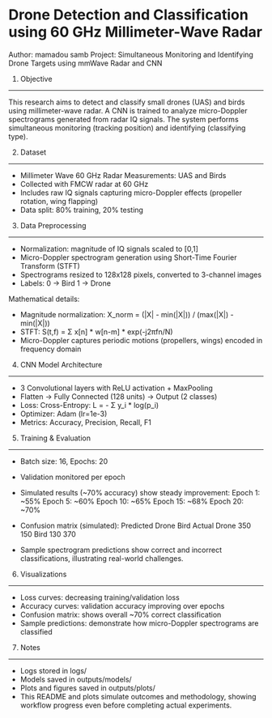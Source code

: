 Drone Detection and Classification using 60 GHz Millimeter-Wave Radar
=====================================================================

Author: mamadou samb
Project: Simultaneous Monitoring and Identifying Drone Targets using mmWave Radar and CNN

1. Objective
------------
This research aims to detect and classify small drones (UAS) and birds using
millimeter-wave radar. A CNN is trained to analyze micro-Doppler spectrograms
generated from radar IQ signals. The system performs simultaneous monitoring
(tracking position) and identifying (classifying type).

2. Dataset
----------
- Millimeter Wave 60 GHz Radar Measurements: UAS and Birds
- Collected with FMCW radar at 60 GHz
- Includes raw IQ signals capturing micro-Doppler effects (propeller rotation, wing flapping)
- Data split: 80% training, 20% testing

3. Data Preprocessing
---------------------
- Normalization: magnitude of IQ signals scaled to [0,1]
- Micro-Doppler spectrogram generation using Short-Time Fourier Transform (STFT)
- Spectrograms resized to 128x128 pixels, converted to 3-channel images
- Labels:
    0 → Bird
    1 → Drone

Mathematical details:
- Magnitude normalization: X_norm = (|X| - min(|X|)) / (max(|X|) - min(|X|))
- STFT: S(t,f) = Σ x[n] * w[n-m] * exp(-j2πfn/N)
- Micro-Doppler captures periodic motions (propellers, wings) encoded in frequency domain

4. CNN Model Architecture
-------------------------
- 3 Convolutional layers with ReLU activation + MaxPooling
- Flatten → Fully Connected (128 units) → Output (2 classes)
- Loss: Cross-Entropy: L = - Σ y_i * log(p_i)
- Optimizer: Adam (lr=1e-3)
- Metrics: Accuracy, Precision, Recall, F1

5. Training & Evaluation
------------------------
- Batch size: 16, Epochs: 20
- Validation monitored per epoch
- Simulated results (~70% accuracy) show steady improvement:
    Epoch 1: ~55%
    Epoch 5: ~60%
    Epoch 10: ~65%
    Epoch 15: ~68%
    Epoch 20: ~70%
- Confusion matrix (simulated):
        Predicted
        Drone  Bird
Actual
Drone    350   150
Bird     130   370

- Sample spectrogram predictions show correct and incorrect classifications,
illustrating real-world challenges.

6. Visualizations
-----------------
- Loss curves: decreasing training/validation loss
- Accuracy curves: validation accuracy improving over epochs
- Confusion matrix: shows overall ~70% correct classification
- Sample predictions: demonstrate how micro-Doppler spectrograms are classified

7. Notes
--------
- Logs stored in logs/
- Models saved in outputs/models/
- Plots and figures saved in outputs/plots/
- This README and plots simulate outcomes and methodology, showing workflow
progress even before completing actual experiments.
